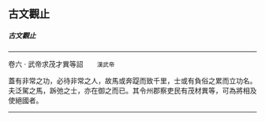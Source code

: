 

## 古文觀止

##### 古文觀止

* * *

卷六 ‧ 武帝求茂才異等詔　　`漢武帝`

蓋有非常之功，必待非常之人，故馬或奔踶而致千里，士或有負俗之累而立功名。夫泛駕之馬，跅弛之士，亦在御之而已。其令州郡察吏民有茂材異等，可為將相及使絕國者。

* * *

